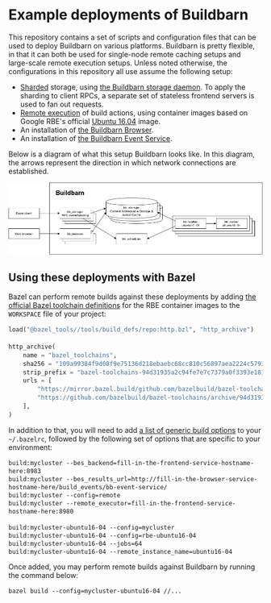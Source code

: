 # Example deployments of Buildbarn

This repository contains a set of scripts and configuration files that
can be used to deploy Buildbarn on various platforms. Buildbarn is
pretty flexible, in that it can both be used for single-node remote
caching setups and large-scale remote execution setups. Unless noted
otherwise, the configurations in this repository all use assume the
following setup:

- [Sharded](https://en.wikipedia.org/wiki/Sharding) storage, using
  [the Buildbarn storage daemon](https://github.com/buildbarn/bb-storage).
  To apply the sharding to client RPCs, a separate set of stateless
  frontend servers is used to fan out requests.
- [Remote execution](https://github.com/buildbarn/bb-remote-execution)
  of build actions, using container images based on Google RBE's
  official [Ubuntu 16.04](https://console.cloud.google.com/marketplace/details/google/rbe-ubuntu16-04)
  image.
- An installation of [the Buildbarn Browser](https://github.com/buildbarn/bb-browser).
- An installation of [the Buildbarn Event Service](https://github.com/buildbarn/bb-event-service/).

Below is a diagram of what this setup Buildbarn looks like. In this
diagram, the arrows represent the direction in which network connections
are established.

<p align="center">
  <img src="https://github.com/buildbarn/bb-deployments/raw/master/bb-overview.png" alt="Overview of the Buildbarn setup"/>
</p>

## Using these deployments with Bazel

Bazel can perform remote builds against these deployments by adding
[the official Bazel toolchain definitions](https://releases.bazel.build/bazel-toolchains.html)
for the RBE container images to the `WORKSPACE` file of your project:

```python
load("@bazel_tools//tools/build_defs/repo:http.bzl", "http_archive")

http_archive(
    name = "bazel_toolchains",
    sha256 = "109a99384f9d08f9e75136d218ebaebc68cc810c56897aea2224c57932052d30",
    strip_prefix = "bazel-toolchains-94d31935a2c94fe7e7c7379a0f3393e181928ff7",
    urls = [
        "https://mirror.bazel.build/github.com/bazelbuild/bazel-toolchains/archive/94d31935a2c94fe7e7c7379a0f3393e181928ff7.tar.gz",
        "https://github.com/bazelbuild/bazel-toolchains/archive/94d31935a2c94fe7e7c7379a0f3393e181928ff7.tar.gz",
    ],
)
```

In addition to that, you will need to add
[a list of generic build options](https://github.com/buildbarn/bb-deployments/blob/master/bazelrc)
to your `~/.bazelrc`, followed by the following set of options that are
specific to your environment:

```
build:mycluster --bes_backend=fill-in-the-frontend-service-hostname-here:8983
build:mycluster --bes_results_url=http://fill-in-the-browser-service-hostname-here/build_events/bb-event-service/
build:mycluster --config=remote
build:mycluster --remote_executor=fill-in-the-frontend-service-hostname-here:8980

build:mycluster-ubuntu16-04 --config=mycluster
build:mycluster-ubuntu16-04 --config=rbe-ubuntu16-04
build:mycluster-ubuntu16-04 --jobs=64
build:mycluster-ubuntu16-04 --remote_instance_name=ubuntu16-04
```

Once added, you may perform remote builds against Buildbarn by running
the command below:

```
bazel build --config=mycluster-ubuntu16-04 //...
```
